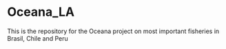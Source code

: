 # Oceana_LA
This is the repository for the Oceana project on most important fisheries in Brasil, Chile and Peru
